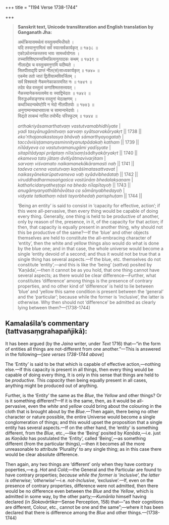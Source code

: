 +++
title = "1194 Verse 1738-1744"

+++
> **Sanskrit text, Unicode transliteration and English translation by Ganganath Jha:** 
>
> अर्थक्रियासमर्थत्वं वस्तुत्वमभिधीयते ।  
> यदि तस्यानुगामित्वं सर्वं स्यात्सर्वकार्यकृत् ॥ १७३८ ॥  
> एकोऽर्थजनकस्तस्य भावः सामर्थ्ययोगतः ।  
> तच्चाविशिष्टमन्यस्मिन्नित्यनुत्पादकः कथम् ॥ १७३९ ॥  
> नीलाद्येव च वस्तुत्वमनुगामि यदीष्यते ।  
> सितपीताद्यपि प्राप्तं नील(सं)साध्यकार्यकृत् ॥ १७४० ॥  
> एकमेव ततो जातं द्वितीयात्मविवर्जितम् ।  
> सर्वं विश्वमतो नैकमनेकाकारमस्ति नः ॥ १७४१ ॥  
> तदेव चेन्न वस्तुत्वं कणाशिमतसत्त्ववत् ।  
> नैकस्यानेकरूपत्वमेव वः स्याद्विभेदतः ॥ १७४२ ॥  
> विरुद्धधर्मसङ्गश्च वस्तूनां भेदलक्षणम् ।  
> कथञ्चिदन्यथेष्टोपि न भेदो नीलपीतयोः ॥ १७४३ ॥  
> अनुगाम्यन्यथाभावात्स च सामान्यभेदयोः ।  
> विद्यते तत्कथं नास्ति तयोर्भेदः परिस्फुटम् ॥ १७४४ ॥ 
>
> *arthakriyāsamarthatvaṃ vastutvamabhidhīyate* \|  
> *yadi tasyānugāmitvaṃ sarvaṃ syātsarvakāryakṛt* \|\| 1738 \|\|  
> *eko'rthajanakastasya bhāvaḥ sāmarthyayogataḥ* \|  
> *taccāviśiṣṭamanyasminnityanutpādakaḥ katham* \|\| 1739 \|\|  
> *nīlādyeva ca vastutvamanugāmi yadīṣyate* \|  
> *sitapītādyapi prāptaṃ nīla(saṃ)sādhyakāryakṛt* \|\| 1740 \|\|  
> *ekameva tato jātaṃ dvitīyātmavivarjitam* \|  
> *sarvaṃ viśvamato naikamanekākāramasti naḥ* \|\| 1741 \|\|  
> *tadeva cenna vastutvaṃ kaṇāśimatasattvavat* \|  
> *naikasyānekarūpatvameva vaḥ syādvibhedataḥ* \|\| 1742 \|\|  
> *viruddhadharmasaṅgaśca vastūnāṃ bhedalakṣaṇam* \|  
> *kathañcidanyatheṣṭopi na bhedo nīlapītayoḥ* \|\| 1743 \|\|  
> *anugāmyanyathābhāvātsa ca sāmānyabhedayoḥ* \|  
> *vidyate tatkathaṃ nāsti tayorbhedaḥ parisphuṭam* \|\| 1744 \|\| 
>
> ‘Being an entity’ is said to consist in ‘capacity for effective, action’; if this were all-pervasive, then every thing would be capable of doing every thing. Generally, one thing is held to be productive of another, only by reason of the, presence, in it, of the capacity for that action; if then, that capacity is equally present in another thing, why should not this be productive of the same?—If the ‘blue’ and other objects themselves are held to constitute the all-embracing character of ‘entity’, then the white and yellow things also would do what is done by the blue one; and in that case, the whole universe would become a single ‘entity devoid of a second; and thus it would not be true that a single thing has several aspects.—If the blue, etc. themselves do not constitute ‘entity’,—and this is like the ‘being’ (*sattva*) posited by ‘Kaṇāda’,—then it cannot be as you hold, that one thing cannot have several aspects; as there would be clear difference—Further, what constitutes ‘difference’ among things is the presence of contrary properties, and no other kind of ‘difference’ is held to lie between ‘blue’ and ‘yellow this same condition is present between the ‘general’ and the ‘particular’; because while the former is ‘inclusive’, the latter is otherwise. Why then should not ‘difference’ be admitted as clearly lying between them?—(1738-1744)



## Kamalaśīla’s commentary (tattvasaṃgrahapañjikā):

It has been argued (by the *Jaina* writer, under *Text* 1716) that—“in the form of entities all things are not-different from one another.”—This is answered in the following—[*see verses 1738-1744 above*]

The ‘Entity’ is said to be that which is capable of effective action,—nothing else.—If this capacity is present in all things, then every thing would be capable of doing every thing, It is only in this sense that things are held to be *productive*. This *capacity* then being equally present in all cases, anything might be produced out of anything.

Further, is the ‘Entity’ the same as the *Blue*, the *Yellow* and other things? Or is it something different?—If it is the same, then, as it would be all-pervasive, even the *white* and *yellow* could bring about the colouring in the cloth that is brought about by the *Blue*.—Then again, there being no other character or nature possible, the entire Universe would become a single conglomeration of things; and this would upset the proposition that a single entity has several aspects.—If on the other hand, the ‘entity’ is something different, from the *Blue*, etc.,—like the ‘Being’ posited by *Kaṇāda*,—i.e. just as *Kaṇāda* has postulated the ‘Entity’, called ‘Being’,—as something different (from the particular things),—then it becomes all the more unreasonable to attribute ‘Plurality’ to any single thing; as in this case there would be clear absolute difference.

Then again, any two things are ‘different’ only when they have contrary poperties,—e.g. *Hot* and *Cold*;—the General and the Particular are found to have contrary properties; *because while the former is* ‘*inclusive*’, *the latter is otherwise*; ‘*otherwise*’—i.e. *not-Inclusive*, ‘exclusive’.—If, even on the presence of contrary properties, difference were not admitted, then there would be no difference even between the *Blue* and the *Yellow*, which is admitted in some way, by the other party;—*Kumārila* himself having declared (in *Ślokavārtika*—Sense Perception, 158) that—“as their cognitions are different, Colour, etc., cannot be one and the same”;—where it has been declared that there is difference among the *Blue* and other things.—(1738-1744)


